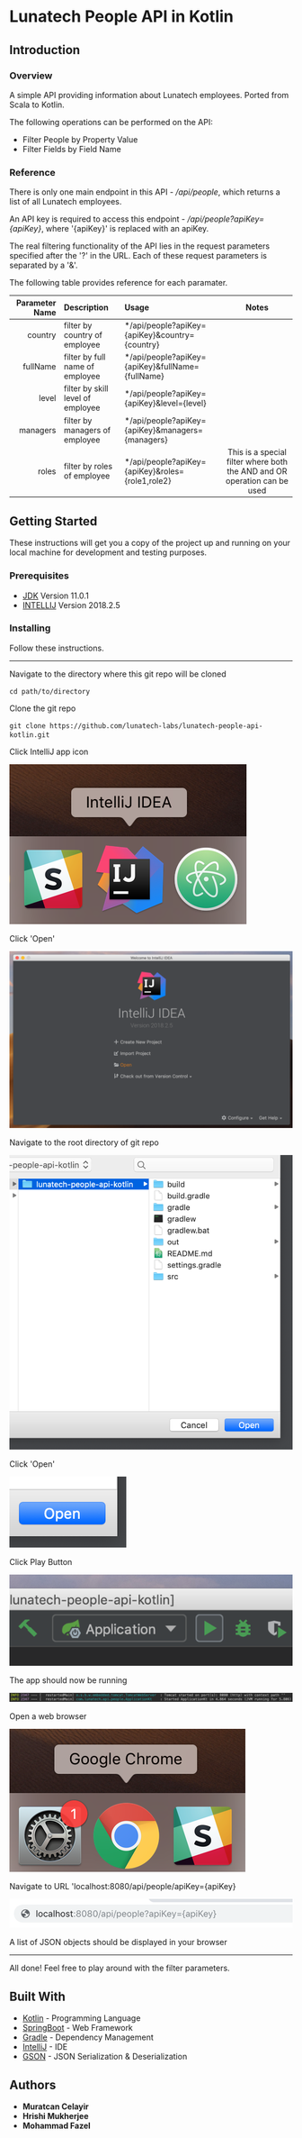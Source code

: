 # Lunatech People API in Kotlin

## Introduction

### Overview

A simple API providing information about Lunatech employees. 
Ported from Scala to Kotlin.

The following operations can be performed on the API:
* Filter People by Property Value
* Filter Fields by Field Name

### Reference

There is only one main endpoint in this API - */api/people*,  which returns a list of all Lunatech employees.

An API key is required to access this endpoint - */api/people?apiKey={apiKey}*, where '{apiKey}' is replaced with an apiKey.

The real filtering functionality of the API lies in the request parameters specified after the '?' in the URL. Each of these request parameters is separated by a '&'.

The following table provides reference for each paramater.

| Parameter Name| Description                   | Usage  | Notes |
| -------------: | :----------------------------- | :----- | :---: |
| country       | filter by country of employee | */api/people?apiKey={apiKey}&country={country}  | |
| fullName      | filter by full name of employee | */api/people?apiKey={apiKey}&fullName={fullName}  | |
| level       | filter by skill level of employee | */api/people?apiKey={apiKey}&level={level}  | |
| managers       | filter by managers of employee | */api/people?apiKey={apiKey}&managers={managers}  | |
| roles       | filter by roles of employee | */api/people?apiKey={apiKey}&roles={role1,role2}  | This is a special filter where both the AND and OR operation can be used |

## Getting Started

These instructions will get you a copy of the project up and running on your local machine for development and testing purposes.

### Prerequisites

* [JDK](https://www.oracle.com/technetwork/java/javase/downloads/jdk11-downloads-5066655.html)      Version 11.0.1
* [INTELLIJ](https://www.jetbrains.com/idea/download) Version 2018.2.5

### Installing

Follow these instructions.

---

Navigate to the directory where this git repo will be cloned

```
cd path/to/directory
```

Clone the git repo

```
git clone https://github.com/lunatech-labs/lunatech-people-api-kotlin.git
```

Click IntelliJ app icon

![alt text](src/main/resources/images/installation-guide/3.png)


Click 'Open'

![alt text](src/main/resources/images/installation-guide/4.png)

Navigate to the root directory of git repo

![alt text](src/main/resources/images/installation-guide/5.png)

Click 'Open'

![alt text](src/main/resources/images/installation-guide/6.png)

Click Play Button

![alt text](src/main/resources/images/installation-guide/7.png)

The app should now be running

![alt text](src/main/resources/images/installation-guide/8.png)

Open a web browser

![alt text](src/main/resources/images/installation-guide/9.png)

Navigate to URL 'localhost:8080/api/people/apiKey={apiKey}

![alt text](src/main/resources/images/installation-guide/10.png)

A list of JSON objects should be displayed in your browser

---

All done! Feel free to play around with the filter parameters.

## Built With

* [Kotlin](https://kotlinlang.org/) - Programming Language
* [SpringBoot](http://spring.io/projects/spring-boot) - Web Framework
* [Gradle](https://gradle.org/) - Dependency Management
* [IntelliJ](https://www.jetbrains.com/idea/) - IDE
* [GSON](https://github.com/google/gson) - JSON Serialization & Deserialization


## Authors

* **Muratcan Celayir**
* **Hrishi Mukherjee**
* **Mohammad Fazel**

